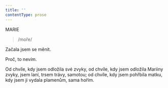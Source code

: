 ```yaml
---
title: ''
contentType: prose
---
```


<section>

MARIE

> /moře/

Začala jsem se měnit.

Proč, to nevím.

Od chvíle, kdy jsem odložila své zvyky, od chvíle, kdy jsem odložila Mariiny zvyky, jsem laní, trsem trávy, samotou; od chvíle, kdy jsem pohřbila matku, kdy jsem ji vydala plamenům, sama hořím.

</section>
